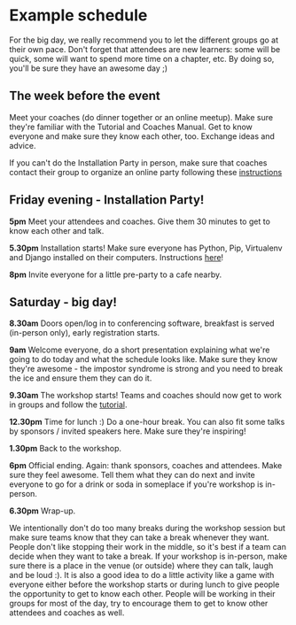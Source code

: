# Example schedule

For the big day, we really recommend you to let the different groups go at their own pace. Don't forget that attendees are new learners: some will be quick, some will want to spend more time on a chapter, etc. By doing so, you'll be sure they have an awesome day ;\)

## The week before the event

Meet your coaches \(do dinner together or an online meetup\). Make sure they're familiar with the Tutorial and Coaches Manual. Get to know everyone and make sure they know each other, too. Exchange ideas and advice.

If you can't do the Installation Party in person, make sure that coaches contact their group to organize an online party following these [instructions](https://tutorial.djangogirls.org/en/installation/index.html)

## Friday evening - Installation Party!

**5pm** Meet your attendees and coaches. Give them 30 minutes to get to know each other and talk.

**5.30pm** Installation starts! Make sure everyone has Python, Pip, Virtualenv and Django installed on their computers. Instructions [here](https://tutorial.djangogirls.org/en/installation/index.html)!

**8pm** Invite everyone for a little pre-party to a cafe nearby.

## Saturday - big day!

**8.30am** Doors open/log in to conferencing software, breakfast is served \(in-person only\), early registration starts.

**9am** Welcome everyone, do a short presentation explaining what we're going to do today and what the schedule looks like. Make sure they know they're awesome - the impostor syndrome is strong and you need to break the ice and ensure them they can do it.

**9.30am** The workshop starts! Teams and coaches should now get to work in groups and follow the [tutorial](../../tutorial.md).

**12.30pm** Time for lunch :\) Do a one-hour break. You can also fit some talks by sponsors / invited speakers here. Make sure they're inspiring!

**1.30pm** Back to the workshop.

**6pm** Official ending. Again: thank sponsors, coaches and attendees. Make sure they feel awesome. Tell them what they can do next and invite everyone to go for a drink or soda in someplace if you're workshop is in-person.

**6.30pm** Wrap-up.

We intentionally don't do too many breaks during the workshop session but make sure teams know that they can take a break whenever they want. People don't like stopping their work in the middle, so it's best if a team can decide when they want to take a break. If your workshop is in-person, make sure there is a place in the venue \(or outside\) where they can talk, laugh and be loud :\). It is also a good idea to do a little activity like a game with everyone either before the workshop starts or during lunch to give people the opportunity to get to know each other. People will be working in their groups for most of the day, try to encourage them to get to know other attendees and coaches as well.

